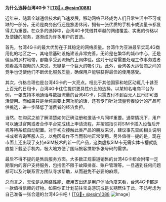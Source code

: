 **为什么选择台湾4G卡？[[TG💪+ @esim1088](https://t.me/s/esim1088)]**

近年来，随着全球通信技术的飞速发展，移动网络已经成为人们日常生活中不可或缺的一部分。无论是商务出行还是旅游休闲，拥有一张优质的手机卡或流量卡都显得尤为重要。在众多的选择中，台湾4G卡凭借其卓越的网络覆盖、实惠的价格以及便捷的服务，逐渐成为许多用户的首选。

首先，台湾4G卡的最大优势在于其稳定的网络质量。台湾作为亚洲最早实现4G商用化的地区之一，其电信基础设施建设非常完善。无论是在繁华的城市中心，还是偏远的乡村地带，都能享受到流畅的上网体验。这对于经常需要处理工作事务或者观看高清视频的人来说，无疑是一个巨大的吸引力。此外，台湾各大运营商之间的竞争也促使他们不断优化服务质量，确保用户能够获得最佳的使用感受。

其次，价格合理也是台湾4G卡的一大亮点。相比于其他国家和地区动辄几十甚至上百元的日租卡，台湾4G卡往往提供更具性价比的选择。以某知名电商平台为例，一张支持本地通话与数据流量的台湾4G卡，只需支付不到百元人民币即可激活使用。而如果只是单纯需要上网功能的话，还有专门针对流量套餐设计的产品可供挑选，进一步降低了消费者的经济负担。

当然，在购买之前了解清楚如何正确注册和激活卡片同样重要。通常情况下，用户可以通过官网或者合作平台完成线上申请流程，并按照指引将SIM卡插入设备后开机等待系统自动配置。对于初次接触此类产品的朋友来说，建议事先查阅相关说明书或者咨询客服人员，以免因操作不当而影响正常使用。另外值得一提的是，现在市面上还出现了支持eSIM技术的新一代产品，这类虚拟SIM卡无需实体卡槽就能直接下载至手机内，极大地方便了国际旅客携带多张号码的需求。

最后不得不提的是售后服务方面。大多数正规渠道销售的台湾4G卡都会附带一定期限内的客户支持服务，包括但不限于故障排查、账户管理等。一旦遇到任何问题都可以及时联系官方团队寻求帮助，从而避免不必要的麻烦。

总而言之，无论是从网络性能、费用支出还是用户体验角度来看，台湾4G卡都是一款值得信赖的好物。如果你正计划前往宝岛游玩或是长期居住于此，不妨考虑为自己准备一张合适的台湾4G卡吧！[[TG💪+ @esim1088](https://t.me/s/esim1088) ![Image](https://i.postimg.cc/4NQfJmqS/Snipaste-2025-05-13-00-14-12.png)]